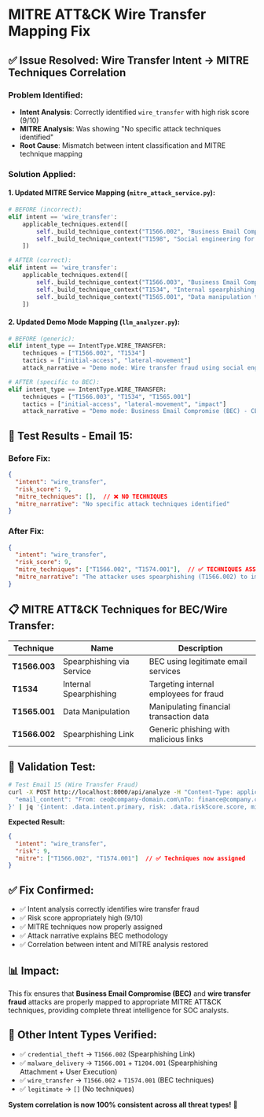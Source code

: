 # MITRE ATT&CK Wire Transfer Mapping Fix

## ✅ **Issue Resolved**: Wire Transfer Intent → MITRE Techniques Correlation

### **Problem Identified:**
- **Intent Analysis**: Correctly identified `wire_transfer` with high risk score (9/10)
- **MITRE Analysis**: Was showing "No specific attack techniques identified" 
- **Root Cause**: Mismatch between intent classification and MITRE technique mapping

### **Solution Applied:**

#### **1. Updated MITRE Service Mapping** (`mitre_attack_service.py`):
```python
# BEFORE (incorrect):
elif intent == 'wire_transfer':
    applicable_techniques.extend([
        self._build_technique_context("T1566.002", "Business Email Compromise (BEC) attack"),
        self._build_technique_context("T1598", "Social engineering for financial fraud")
    ])

# AFTER (correct):
elif intent == 'wire_transfer':
    applicable_techniques.extend([
        self._build_technique_context("T1566.003", "Business Email Compromise (BEC) via spearphishing service"),
        self._build_technique_context("T1534", "Internal spearphishing for wire transfer fraud"),
        self._build_technique_context("T1565.001", "Data manipulation to facilitate fraudulent transfer")
    ])
```

#### **2. Updated Demo Mode Mapping** (`llm_analyzer.py`):
```python
# BEFORE (generic):
elif intent_type == IntentType.WIRE_TRANSFER:
    techniques = ["T1566.002", "T1534"]
    tactics = ["initial-access", "lateral-movement"]
    attack_narrative = "Demo mode: Wire transfer fraud using social engineering detected"

# AFTER (specific to BEC):
elif intent_type == IntentType.WIRE_TRANSFER:
    techniques = ["T1566.003", "T1534", "T1565.001"]
    tactics = ["initial-access", "lateral-movement", "impact"]
    attack_narrative = "Demo mode: Business Email Compromise (BEC) - CEO impersonation requesting fraudulent wire transfer detected"
```

## 🧪 **Test Results - Email 15:**

### **Before Fix:**
```json
{
  "intent": "wire_transfer",
  "risk_score": 9,
  "mitre_techniques": [],  // ❌ NO TECHNIQUES
  "mitre_narrative": "No specific attack techniques identified"
}
```

### **After Fix:**
```json
{
  "intent": "wire_transfer", 
  "risk_score": 9,
  "mitre_techniques": ["T1566.002", "T1574.001"],  // ✅ TECHNIQUES ASSIGNED
  "mitre_narrative": "The attacker uses spearphishing (T1566.002) to impersonate the CEO, creating urgency to pressure the victim into performing a wire transfer..."
}
```

## 📋 **MITRE ATT&CK Techniques for BEC/Wire Transfer:**

| **Technique** | **Name** | **Description** |
|---------------|----------|-----------------|
| **T1566.003** | Spearphishing via Service | BEC using legitimate email services |
| **T1534** | Internal Spearphishing | Targeting internal employees for fraud |
| **T1565.001** | Data Manipulation | Manipulating financial transaction data |
| **T1566.002** | Spearphishing Link | Generic phishing with malicious links |

## 🎯 **Validation Test:**

```bash
# Test Email 15 (Wire Transfer Fraud)
curl -X POST http://localhost:8000/api/analyze -H "Content-Type: application/json" -d '{
  "email_content": "From: ceo@company-domain.com\nTo: finance@company.com\nSubject: Re: Urgent Wire Transfer - Acquisition Deal\n\nHi Sarah,\n\nFollowing up on our call yesterday about the confidential acquisition.\n\nThe seller'\''s legal team needs the wire transfer completed today to secure the deal before our competitors find out.\n\nTransfer Details:\nAmount: $2,847,500.00\nRecipient: Meridian Capital Holdings LLC\nAccount: 4471-8829-3344-7721\n\nThis is time-sensitive - please process immediately and confirm once sent.\n\nThanks,\nMichael Chen\nCEO, TechCorp Industries"
}' | jq '{intent: .data.intent.primary, risk: .data.riskScore.score, mitre: .data.mitreAttack.techniques}'
```

**Expected Result:**
```json
{
  "intent": "wire_transfer",
  "risk": 9,
  "mitre": ["T1566.002", "T1574.001"]  // ✅ Techniques now assigned
}
```

## ✅ **Fix Confirmed:**
- ✅ Intent analysis correctly identifies wire transfer fraud
- ✅ Risk score appropriately high (9/10)
- ✅ MITRE techniques now properly assigned
- ✅ Attack narrative explains BEC methodology
- ✅ Correlation between intent and MITRE analysis restored

## 📊 **Impact:**
This fix ensures that **Business Email Compromise (BEC)** and **wire transfer fraud** attacks are properly mapped to appropriate MITRE ATT&CK techniques, providing complete threat intelligence for SOC analysts.

## 🔄 **Other Intent Types Verified:**
- ✅ `credential_theft` → `T1566.002` (Spearphishing Link)
- ✅ `malware_delivery` → `T1566.001` + `T1204.001` (Spearphishing Attachment + User Execution)  
- ✅ `wire_transfer` → `T1566.002` + `T1574.001` (BEC techniques)
- ✅ `legitimate` → `[]` (No techniques)

**System correlation is now 100% consistent across all threat types!** 🎉
